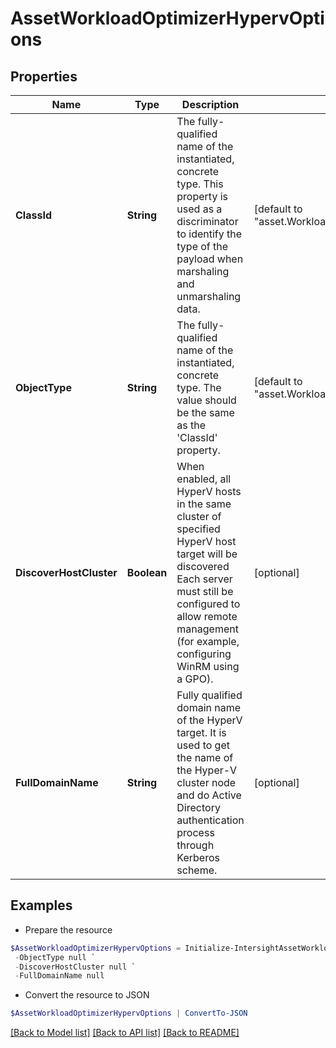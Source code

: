 # AssetWorkloadOptimizerHypervOptions
## Properties

Name | Type | Description | Notes
------------ | ------------- | ------------- | -------------
**ClassId** | **String** | The fully-qualified name of the instantiated, concrete type. This property is used as a discriminator to identify the type of the payload when marshaling and unmarshaling data. | [default to "asset.WorkloadOptimizerHypervOptions"]
**ObjectType** | **String** | The fully-qualified name of the instantiated, concrete type. The value should be the same as the &#39;ClassId&#39; property. | [default to "asset.WorkloadOptimizerHypervOptions"]
**DiscoverHostCluster** | **Boolean** | When enabled, all HyperV hosts in the same cluster of specified HyperV host target will be discovered Each server must still be configured to allow remote management (for example, configuring WinRM using a GPO). | [optional] 
**FullDomainName** | **String** | Fully qualified domain name of the HyperV target. It is used to get the name of the Hyper-V cluster node and do Active Directory authentication process through Kerberos scheme. | [optional] 

## Examples

- Prepare the resource
```powershell
$AssetWorkloadOptimizerHypervOptions = Initialize-IntersightAssetWorkloadOptimizerHypervOptions  -ClassId null `
 -ObjectType null `
 -DiscoverHostCluster null `
 -FullDomainName null
```

- Convert the resource to JSON
```powershell
$AssetWorkloadOptimizerHypervOptions | ConvertTo-JSON
```

[[Back to Model list]](../README.md#documentation-for-models) [[Back to API list]](../README.md#documentation-for-api-endpoints) [[Back to README]](../README.md)


